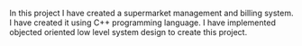 In this project I have created a supermarket management and billing system. I have created it using C++ programming language. I have implemented objected oriented low level system design to create this project.
